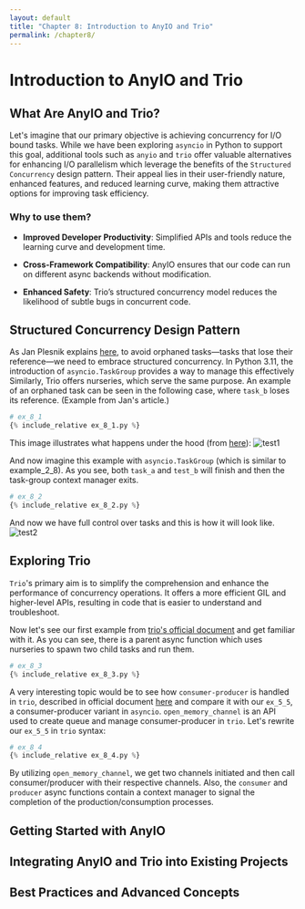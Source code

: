 ```yaml
---
layout: default
title: "Chapter 8: Introduction to AnyIO and Trio"
permalink: /chapter8/
---
```


# Introduction to AnyIO and Trio
## What Are AnyIO and Trio?
Let's imagine that our primary objective is achieving concurrency for I/O bound tasks.
While we have been exploring `asyncio` in Python to support this goal,
additional tools such as `anyio` and `trio` offer valuable alternatives for enhancing I/O parallelism
which leverage the benefits of the `Structured Concurrency` design pattern.
Their appeal lies in their user-friendly nature, enhanced features, and reduced learning curve,
making them attractive options for improving task efficiency.

### Why to use them?

 - **Improved Developer Productivity**: Simplified APIs and tools reduce the learning curve and development time.

 - **Cross-Framework Compatibility**: AnyIO ensures that our code can run on different async backends without modification.

 - **Enhanced Safety**: Trio’s structured concurrency model reduces the likelihood of subtle bugs in concurrent code.



## Structured Concurrency Design Pattern
As Jan Plesnik explains [here](https://applifting.io/blog/python-structured-concurrency),
to avoid orphaned tasks—tasks that lose their reference—we need to embrace structured concurrency.
In Python 3.11, the introduction of `asyncio.TaskGroup` provides a way to manage this effectively
Similarly, Trio offers nurseries, which serve the same purpose.
An example of an orphaned task can be seen in the following case, where `task_b` loses its reference.
(Example from Jan's article.)

```python
# ex_8_1
{% include_relative ex_8_1.py %}
```
This image illustrates what happens under the hood
(from [here](https://belief-driven-design.com/looking-at-java-21-structured-concurrency-39a81/)):
![test1](https://github.com/user-attachments/assets/48215a3a-538f-4a0b-8143-34268958d794)

And now imagine this example with `asyncio.TaskGroup` (which is similar to example_2_8).
As you see, both `task_a` and `test_b` will finish and then the task-group context manager exits.

```python
# ex_8_2
{% include_relative ex_8_2.py %}
```

And now we have full control over tasks and this is how it will look like.
![test2](https://github.com/user-attachments/assets/3d82ae86-3fc2-42e6-b342-94bfea9f342b)

## Exploring Trio
`Trio`'s primary aim is to simplify the comprehension and enhance the performance of concurrency operations.
It offers a more efficient GIL and higher-level APIs, resulting in code that is easier to understand and troubleshoot.

Now let's see our first example from [trio's official document](https://trio.readthedocs.io/en/stable/)
and get familiar with it.
As you can see, there is a parent async function which uses nurseries to spawn two child tasks and run them.
```python
# ex_8_3
{% include_relative ex_8_3.py %}
```

A very interesting topic would be to see how `consumer-producer` is handled in `trio`, described in official document
[here](https://trio.readthedocs.io/en/stable/reference-core.html#using-channels-to-pass-values-between-tasks)
and compare it with our `ex_5_5`, a consumer-producer variant in `asyncio`.
`open_memory_channel` is an API used to create queue and manage consumer-producer in `trio`.
Let's rewrite our `ex_5_5` in `trio` syntax:
```python
# ex_8_4
{% include_relative ex_8_4.py %}
```
By utilizing `open_memory_channel`, we get two channels initiated and then call consumer/producer with their respective channels.
Also, the `consumer` and `producer` async functions contain a context manager to signal the completion of the production/consumption processes.


## Getting Started with AnyIO




## Integrating AnyIO and Trio into Existing Projects





## Best Practices and Advanced Concepts
